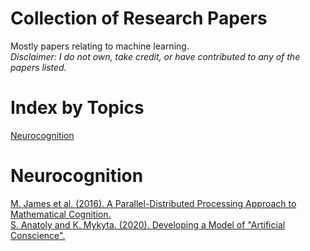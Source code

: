 <h1>Collection of Research Papers</h1>
Mostly papers relating to machine learning.<br>
<i>Disclaimer: I do not own, take credit, or have contributed to any of the papers listed.</i>

<h1>Index by Topics</h1>
<a href='#neurocognition'>Neurocognition</a>

<h1 id='neurocognition'>Neurocognition</h1>
<a href='https://stanford.edu/~jlmcc/papers/McCEtAl16MsPDPApproachToMathematicalCognition.pdf'>M. James et al. (2016). A Parallel-Distributed Processing Approach to Mathematical Cognition.</a><br>
<a href='https://doi.org/10.1109/CSIT49958.2020.9321962'>S. Anatoly and K. Mykyta. (2020). Developing a Model of "Artificial Conscience".</a><br>
